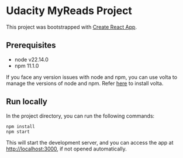 # Udacity MyReads Project

This project was bootstrapped with [Create React App](https://github.com/facebook/create-react-app).

## Prerequisites

- node v22.14.0
- npm 11.1.0

If you face any version issues with node and npm, you can use volta to manage the versions of node and npm.
Refer [here](https://volta.sh/) to install volta.

## Run locally

In the project directory, you can run the following commands:

```shell
npm install
npm start
```

This will start the development server, and you can access the app at [http://localhost:3000](http://localhost:3000),
if not opened automatically.

